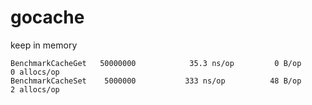 # gocache
keep in memory


    BenchmarkCacheGet	50000000	        35.3 ns/op	       0 B/op	       0 allocs/op
    BenchmarkCacheSet	 5000000	       333 ns/op	      48 B/op	       2 allocs/op


